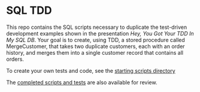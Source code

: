 # SQL TDD

This repo contains the SQL scripts necessary to duplicate the test-driven development examples shown in the presentation *Hey, You Got Your TDD In My SQL DB*. Your goal is to create, using TDD, a stored procedure called MergeCustomer, that takes two duplicate customers, each with an order history, and merges them into a single customer record that contains all orders.

To create your own tests and code, see the [starting scripts directory](./starting-scripts/readme.md)

The [completed scripts and tests](./completed-scripts/readme.md) are also available for review.
